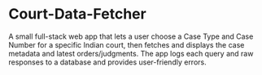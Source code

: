 # Court-Data-Fetcher
A small full-stack web app that lets a user choose a Case Type and Case Number for a specific Indian court, then fetches and displays the case metadata and latest orders/judgments. The app logs each query and raw responses to a database and provides user-friendly errors.
